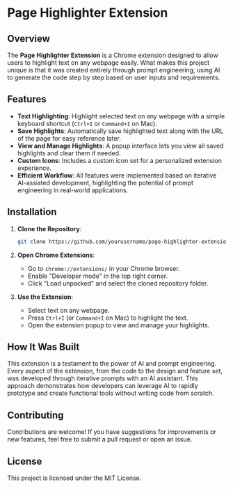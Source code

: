 
# Page Highlighter Extension

## Overview

The **Page Highlighter Extension** is a Chrome extension designed to allow users to highlight text on any webpage easily. What makes this project unique is that it was created entirely through prompt engineering, using AI to generate the code step by step based on user inputs and requirements.

## Features

- **Text Highlighting**: Highlight selected text on any webpage with a simple keyboard shortcut (`Ctrl+I` or `Command+I` on Mac).
- **Save Highlights**: Automatically save highlighted text along with the URL of the page for easy reference later.
- **View and Manage Highlights**: A popup interface lets you view all saved highlights and clear them if needed.
- **Custom Icons**: Includes a custom icon set for a personalized extension experience.
- **Efficient Workflow**: All features were implemented based on iterative AI-assisted development, highlighting the potential of prompt engineering in real-world applications.

## Installation

1. **Clone the Repository**:
    ```bash
    git clone https://github.com/yourusername/page-highlighter-extension.git
    ```
2. **Open Chrome Extensions**:
    - Go to `chrome://extensions/` in your Chrome browser.
    - Enable "Developer mode" in the top right corner.
    - Click "Load unpacked" and select the cloned repository folder.

3. **Use the Extension**:
    - Select text on any webpage.
    - Press `Ctrl+I` (or `Command+I` on Mac) to highlight the text.
    - Open the extension popup to view and manage your highlights.

## How It Was Built

This extension is a testament to the power of AI and prompt engineering. Every aspect of the extension, from the code to the design and feature set, was developed through iterative prompts with an AI assistant. This approach demonstrates how developers can leverage AI to rapidly prototype and create functional tools without writing code from scratch.

## Contributing

Contributions are welcome! If you have suggestions for improvements or new features, feel free to submit a pull request or open an issue.

## License

This project is licensed under the MIT License.
